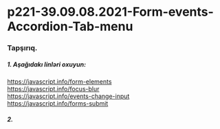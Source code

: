 # p221-39.09.08.2021-Form-events-Accordion-Tab-menu





### Tapşırıq.


##### 1. Aşağıdakı linləri oxuyun:
https://javascript.info/form-elements<br />
https://javascript.info/focus-blur<br />
https://javascript.info/events-change-input<br />
https://javascript.info/forms-submit<br />


##### 2. 
